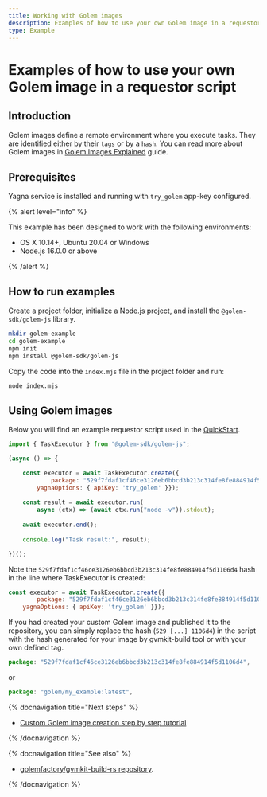 ```yaml
---
title: Working with Golem images
description: Examples of how to use your own Golem image in a requestor script
type: Example
---
```


# Examples of how to use your own Golem image in a requestor script

## Introduction

Golem images define a remote environment where you execute tasks. They are identified either by their `tags` or by a `hash`. You can read more about Golem images in [Golem Images Explained](/docs/creators/javascript/guides/golem-images) guide.

## Prerequisites

Yagna service is installed and running with `try_golem` app-key configured.

{% alert level="info" %}

This example has been designed to work with the following environments:

- OS X 10.14+, Ubuntu 20.04 or Windows
- Node.js 16.0.0 or above

{% /alert %}

## How to run examples

Create a project folder, initialize a Node.js project, and install the `@golem-sdk/golem-js` library.

```bash
mkdir golem-example
cd golem-example
npm init
npm install @golem-sdk/golem-js
```

Copy the code into the `index.mjs` file in the project folder and run:

```bash
node index.mjs
```

## Using Golem images

Below you will find an example requestor script used in the [QuickStart](/docs/creators/javascript/quickstarts/quickstart). 


```js
import { TaskExecutor } from "@golem-sdk/golem-js";

(async () => {

    const executor = await TaskExecutor.create({
            package: "529f7fdaf1cf46ce3126eb6bbcd3b213c314fe8fe884914f5d1106d4",    
        yagnaOptions: { apiKey: 'try_golem' }});
    
    const result = await executor.run(
        async (ctx) => (await ctx.run("node -v")).stdout);
    
    await executor.end();
    
    console.log("Task result:", result);

})();
```

Note the `529f7fdaf1cf46ce3126eb6bbcd3b213c314fe8fe884914f5d1106d4` hash in the line where TaskExecutor is created:


```js
const executor = await TaskExecutor.create({
        package: "529f7fdaf1cf46ce3126eb6bbcd3b213c314fe8fe884914f5d1106d4",    
    yagnaOptions: { apiKey: 'try_golem' }});
```

If you had created your custom Golem image and published it to the repository, you can simply replace the hash (`529 [...] 1106d4`) in the script with the hash generated for your image by gvmkit-build tool or with your own defined tag.

```js
package: "529f7fdaf1cf46ce3126eb6bbcd3b213c314fe8fe884914f5d1106d4",
```
or

```js
package: "golem/my_example:latest",
```


{% docnavigation title="Next steps" %}

- [Custom Golem image creation step by step tutorial](/docs/creators/javascript/tutorials/building-custom-image)

{% /docnavigation %}

 
{% docnavigation title="See also" %}

- [golemfactory/gvmkit-build-rs repository](https://github.com/golemfactory/gvmkit-build-rs).

{% /docnavigation %}
